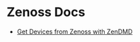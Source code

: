 <!-- -
Title: Zenoss Docs
Description: Docs about the Zenoss Network Monitoring System
First Published: 2014-06-30
- -->

Zenoss Docs
===========

*   [Get Devices from Zenoss with ZenDMD](/docs/zenoss/zendmd-get-devices.html)
